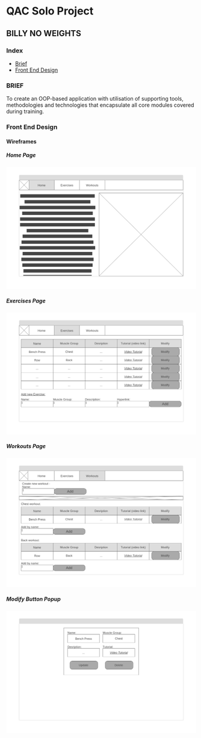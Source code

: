 # QAC Solo Project
## BILLY NO WEIGHTS

### Index
* [Brief](#brief)
* [Front End Design](#FE)

<a name="brief"></a>
### BRIEF
To create an OOP-based application with utilisation of supporting tools, methodologies and technologies that encapsulate all core modules covered during training.

<a name="FE"></a>
### Front End Design
#### Wireframes
##### Home Page
![Home page Wireframe](/Documentation/Homepage.png)
##### Exercises Page
![Exercises page Wireframe](/Documentation/ExercisesPage.png)
##### Workouts Page
![Workouts page Wireframe](/Documentation/WorkoutsPage.png)
##### Modify Button Popup
![Modify Button Popup Wireframe](/Documentation/ModifyPopup.png)
